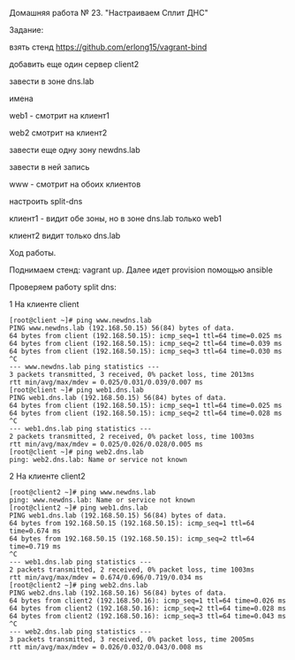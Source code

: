 Домашняя работа № 23. "Настраиваем Сплит ДНС"

Задание:

взять стенд https://github.com/erlong15/vagrant-bind

добавить еще один сервер client2

завести в зоне dns.lab

имена

web1 - смотрит на клиент1

web2 смотрит на клиент2

завести еще одну зону newdns.lab

завести в ней запись

www - смотрит на обоих клиентов

настроить split-dns

клиент1 - видит обе зоны, но в зоне dns.lab только web1

клиент2 видит только dns.lab

Ход работы.

Поднимаем стенд: vagrant up. Далее идет provision  помощью ansible

Проверяем работу split dns:

1 На клиенте client

```
[root@client ~]# ping www.newdns.lab
PING www.newdns.lab (192.168.50.15) 56(84) bytes of data.
64 bytes from client (192.168.50.15): icmp_seq=1 ttl=64 time=0.025 ms
64 bytes from client (192.168.50.15): icmp_seq=2 ttl=64 time=0.039 ms
64 bytes from client (192.168.50.15): icmp_seq=3 ttl=64 time=0.030 ms
^C
--- www.newdns.lab ping statistics ---
3 packets transmitted, 3 received, 0% packet loss, time 2013ms
rtt min/avg/max/mdev = 0.025/0.031/0.039/0.007 ms
[root@client ~]# ping web1.dns.lab
PING web1.dns.lab (192.168.50.15) 56(84) bytes of data.
64 bytes from client (192.168.50.15): icmp_seq=1 ttl=64 time=0.025 ms
64 bytes from client (192.168.50.15): icmp_seq=2 ttl=64 time=0.028 ms
^C
--- web1.dns.lab ping statistics ---
2 packets transmitted, 2 received, 0% packet loss, time 1003ms
rtt min/avg/max/mdev = 0.025/0.026/0.028/0.005 ms
[root@client ~]# ping web2.dns.lab
ping: web2.dns.lab: Name or service not known
```

2 На клиенте client2
```
[root@client2 ~]# ping www.newdns.lab
ping: www.newdns.lab: Name or service not known
[root@client2 ~]# ping web1.dns.lab
PING web1.dns.lab (192.168.50.15) 56(84) bytes of data.
64 bytes from 192.168.50.15 (192.168.50.15): icmp_seq=1 ttl=64 time=0.674 ms
64 bytes from 192.168.50.15 (192.168.50.15): icmp_seq=2 ttl=64 time=0.719 ms
^C
--- web1.dns.lab ping statistics ---
2 packets transmitted, 2 received, 0% packet loss, time 1003ms
rtt min/avg/max/mdev = 0.674/0.696/0.719/0.034 ms
[root@client2 ~]# ping web2.dns.lab
PING web2.dns.lab (192.168.50.16) 56(84) bytes of data.
64 bytes from client2 (192.168.50.16): icmp_seq=1 ttl=64 time=0.026 ms
64 bytes from client2 (192.168.50.16): icmp_seq=2 ttl=64 time=0.028 ms
64 bytes from client2 (192.168.50.16): icmp_seq=3 ttl=64 time=0.043 ms
^C
--- web2.dns.lab ping statistics ---
3 packets transmitted, 3 received, 0% packet loss, time 2005ms
rtt min/avg/max/mdev = 0.026/0.032/0.043/0.008 ms
```
